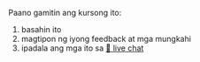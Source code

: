 
<div class="print:hidden">

Paano gamitin ang kursong ito:

1. basahin ito
2. magtipon ng iyong feedback at mga mungkahi
3. ipadala ang mga ito sa [💬 live chat](https://lojban.pw/tl/articles/live_chat/)
</div>
